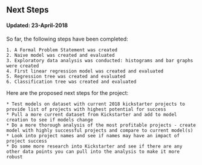 Next Steps
----------

#### Updated: 23-April-2018

So far, the following steps have been completed: 

    1. A Formal Problem Statement was created
    2. Naive model was created and evaluated
    3. Exploratory data analysis was conducted: histograms and bar graphs were created
    4. First linear regression model was created and evaluated
    5. Regression tree was created and evaluated
    6. Classification tree was created and evaluated
    
Here are the proposed next steps for the project:
    
    * Test models on dataset with current 2018 kickstarter projects to provide list of projects with highest potential for success
    * Pull a more current dataset from Kickstarter and add to model creation to see if models change
    * Do a more thorough analysis of the most profitable projects - create model with highly successful projects and compare to current model(s)
    * Look into project names and see if names may have an impact of project success
    * Do some more research into Kickstarter and see if there are any other data points you can pull into the analysis to make it more robust
